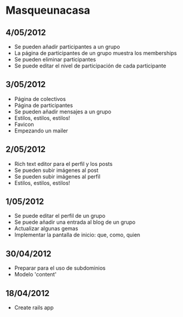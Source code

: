 # Masqueunacasa

## 4/05/2012
- Se pueden añadir participantes a un grupo
- La página de participantes de un grupo muestra los memberships
- Se pueden eliminar participantes
- Se puede editar el nivel de participación de cada participante

## 3/05/2012
- Página de colectivos
- Página de participantes
- Se pueden añadir mensajes a un grupo
- Estilos, estilos, estilos!
- Favicon
- Empezando un mailer

## 2/05/2012
- Rich text editor para el perfil y los posts
- Se pueden subir imágenes al post
- Se pueden subir imágenes al perfil
- Estilos, estilos, estilos!

## 1/05/2012
- Se puede editar el perfil de un grupo
- Se puede añadir una entrada al blog de un grupo
- Actualizar algunas gemas
- Implementar la pantalla de inicio: que, como, quien

## 30/04/2012
- Preparar para el uso de subdominios
- Modelo 'content'

## 18/04/2012
- Create rails app

